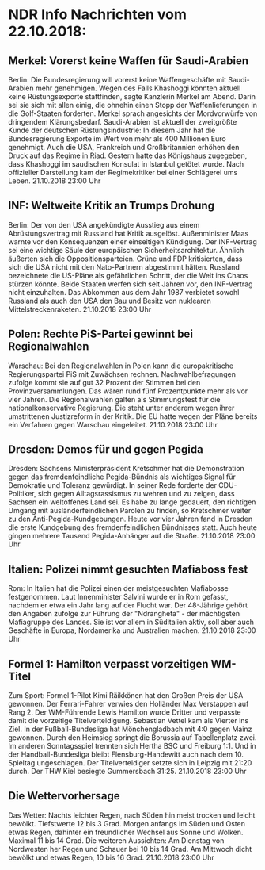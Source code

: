 # NDR Info Nachrichten vom 22.10.2018:


## Merkel: Vorerst keine Waffen für Saudi-Arabien
Berlin: Die Bundesregierung will vorerst keine Waffengeschäfte mit Saudi-Arabien mehr genehmigen. Wegen des Falls Khashoggi könnten aktuell keine Rüstungsexporte stattfinden, sagte Kanzlerin Merkel am Abend. Darin sei sie sich mit allen einig, die ohnehin einen Stopp der Waffenlieferungen in die Golf-Staaten forderten. Merkel sprach angesichts der Mordvorwürfe von dringendem Klärungsbedarf. Saudi-Arabien ist aktuell der zweitgrößte Kunde der deutschen Rüstungsindustrie: In diesem Jahr hat die Bundesregierung Exporte im Wert von mehr als 400 Millionen Euro genehmigt. Auch die USA, Frankreich und Großbritannien erhöhen den Druck auf das Regime in Riad. Gestern hatte das Königshaus zugegeben, dass Khashoggi im saudischen Konsulat in Istanbul getötet wurde. Nach offizieller Darstellung kam der Regimekritiker bei einer Schlägerei ums Leben. 21.10.2018 23:00 Uhr 

## INF: Weltweite Kritik an Trumps Drohung
Berlin: Der von den USA angekündigte Ausstieg aus einem Abrüstungsvertrag mit Russland hat Kritik ausgelöst. Außenminister Maas warnte vor den Konsequenzen einer einseitigen Kündigung. Der INF-Vertrag sei eine wichtige Säule der europäischen Sicherheitsarchitektur. Ähnlich äußerten sich die Oppositionsparteien. Grüne und FDP kritisierten, dass sich die USA nicht mit den Nato-Partnern abgestimmt hätten. Russland bezeichnete die US-Pläne als gefährlichen Schritt, der die Welt ins Chaos stürzen könnte. Beide Staaten werfen sich seit Jahren vor, den INF-Vertrag nicht einzuhalten. Das Abkommen aus dem Jahr 1987 verbietet sowohl Russland als auch den USA den Bau und Besitz von nuklearen Mittelstreckenraketen. 21.10.2018 23:00 Uhr 

## Polen: Rechte PiS-Partei gewinnt bei Regionalwahlen
Warschau: Bei den Regionalwahlen in Polen kann die europakritische Regierungspartei PiS mit Zuwächsen rechnen. Nachwahlbefragungen zufolge kommt sie auf gut 32 Prozent der Stimmen bei den Provinzversammlungen. Das wären rund fünf Prozentpunkte mehr als vor vier Jahren. Die Regionalwahlen galten als Stimmungstest für die nationalkonservative Regierung. Die steht unter anderem wegen ihrer umstrittenen Justizreform in der Kritik. Die EU hatte wegen der Pläne bereits ein Verfahren gegen Warschau eingeleitet. 21.10.2018 23:00 Uhr 

## Dresden: Demos für und gegen Pegida
Dresden: Sachsens Ministerpräsident Kretschmer hat die Demonstration gegen das fremdenfeindliche Pegida-Bündnis als wichtiges Signal für Demokratie und Toleranz gewürdigt. In seiner Rede forderte der CDU-Politiker, sich gegen Alltagsrassismus zu wehren und zu zeigen, dass Sachsen ein weltoffenes Land sei. Es habe zu lange gedauert, den richtigen Umgang mit ausländerfeindlichen Parolen zu finden, so Kretschmer weiter zu den Anti-Pegida-Kundgebungen. Heute vor vier Jahren fand in Dresden die erste Kundgebung des fremdenfeindlichen Bündnisses statt. Auch heute gingen mehrere Tausend Pegida-Anhänger auf die Straße. 21.10.2018 23:00 Uhr 

## Italien: Polizei nimmt gesuchten Mafiaboss fest
Rom: In Italien hat die Polizei einen der meistgesuchten Mafiabosse festgenommen. Laut Innenminister Salvini wurde er in Rom gefasst, nachdem er etwa ein Jahr lang auf der Flucht war. Der 48-Jährige gehört den Angaben zufolge zur  Führung der "Ndrangheta" - der mächtigsten Mafiagruppe des Landes. Sie ist vor allem in Süditalien aktiv, soll aber auch Geschäfte in Europa, Nordamerika und Australien machen. 21.10.2018 23:00 Uhr 

## Formel 1: Hamilton verpasst vorzeitigen WM-Titel
Zum Sport: Formel 1-Pilot Kimi Räikkönen hat den Großen Preis der USA gewonnen. Der Ferrari-Fahrer verwies den Holländer Max Verstappen auf Rang 2. Der WM-Führende Lewis Hamilton wurde Dritter und verpasste damit die vorzeitige Titelverteidigung. Sebastian Vettel kam als Vierter ins Ziel. In der Fußball-Bundesliga hat Mönchengladbach mit 4:0 gegen Mainz gewonnen. Durch den Heimsieg springt die Borussia auf Tabellenplatz zwei. Im anderen Sonntagsspiel trennten sich Hertha BSC und Freiburg 1:1. Und in der Handball-Bundesliga bleibt Flensburg-Handewitt auch nach dem 10. Spieltag ungeschlagen. Der Titelverteidiger setzte sich in Leipzig mit 21:20 durch. Der THW Kiel besiegte Gummersbach 31:25. 21.10.2018 23:00 Uhr 

## Die Wettervorhersage
Das Wetter:
Nachts leichter Regen, nach Süden hin meist trocken und leicht bewölkt. Tiefstwerte 12 bis 3 Grad. Morgen anfangs im Süden und Osten etwas Regen, dahinter ein freundlicher Wechsel aus Sonne und Wolken. Maximal 11 bis 14 Grad. Die weiteren Aussichten: Am Dienstag von Nordwesten her Regen und Schauer bei 10 bis 14 Grad. Am Mittwoch dicht bewölkt und etwas Regen, 10 bis 16 Grad. 21.10.2018 23:00 Uhr 
